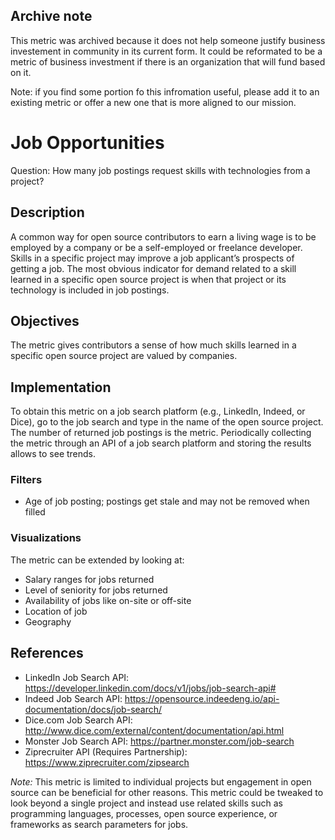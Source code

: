 ## Archive note 

This metric was archived because it does not help someone justify business investement in community in its current form. It could be reformated to be a metric of business investment if there is an organization that will fund based on it.

Note: if you find some portion fo this infromation useful, please add it to an existing metric or offer a new one that is more aligned to our mission. 

# Job Opportunities

Question: How many job postings request skills with technologies from a project?


## Description

A common way for open source contributors to earn a living wage is to be employed by a company or be a self-employed or freelance developer. Skills in a specific project may improve a job applicant’s prospects of getting a job. The most obvious indicator for demand related to a skill learned in a specific open source project is when that project or its technology is included in job postings.


## Objectives

The metric gives contributors a sense of how much skills learned in a specific open source project are valued by companies.


## Implementation

To obtain this metric on a job search platform (e.g., LinkedIn, Indeed, or Dice), go to the job search and type in the name of the open source project. The number of returned job postings is the metric. Periodically collecting the metric through an API of a job search platform and storing the results allows to see trends.


### Filters

* Age of job posting; postings get stale and may not be removed when filled


### Visualizations

The metric can be extended by looking at:

* Salary ranges for jobs returned
* Level of seniority for jobs returned
* Availability of jobs like on-site or off-site
* Location of job
* Geography


## References

* LinkedIn Job Search API: https://developer.linkedin.com/docs/v1/jobs/job-search-api#
* Indeed Job Search API: https://opensource.indeedeng.io/api-documentation/docs/job-search/ 
* Dice.com Job Search API: http://www.dice.com/external/content/documentation/api.html
* Monster Job Search API: https://partner.monster.com/job-search
* Ziprecruiter API (Requires Partnership): https://www.ziprecruiter.com/zipsearch

_Note:_ This metric is limited to individual projects but engagement in open source can be 
beneficial for other reasons. This metric could be tweaked to look beyond a single project 
and instead use related skills such as programming languages, processes, open source 
experience, or frameworks as search parameters for jobs.
